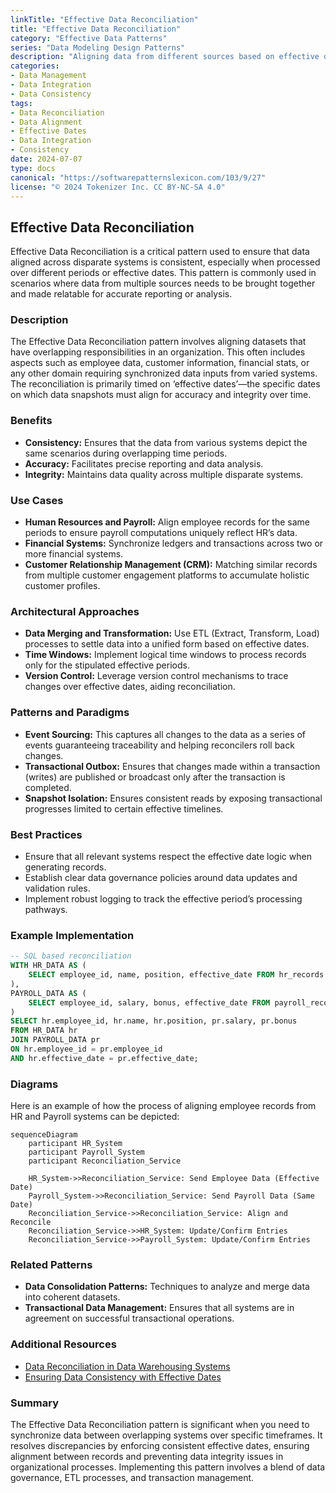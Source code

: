 ```yaml
---
linkTitle: "Effective Data Reconciliation"
title: "Effective Data Reconciliation"
category: "Effective Data Patterns"
series: "Data Modeling Design Patterns"
description: "Aligning data from different sources based on effective dates to ensure consistency."
categories:
- Data Management
- Data Integration
- Data Consistency
tags:
- Data Reconciliation
- Data Alignment
- Effective Dates
- Data Integration
- Consistency
date: 2024-07-07
type: docs
canonical: "https://softwarepatternslexicon.com/103/9/27"
license: "© 2024 Tokenizer Inc. CC BY-NC-SA 4.0"
---
```


## Effective Data Reconciliation

Effective Data Reconciliation is a critical pattern used to ensure that data aligned across disparate systems is consistent, especially when processed over different periods or effective dates. This pattern is commonly used in scenarios where data from multiple sources needs to be brought together and made relatable for accurate reporting or analysis.

### Description

The Effective Data Reconciliation pattern involves aligning datasets that have overlapping responsibilities in an organization. This often includes aspects such as employee data, customer information, financial stats, or any other domain requiring synchronized data inputs from varied systems. The reconciliation is primarily timed on ‘effective dates’—the specific dates on which data snapshots must align for accuracy and integrity over time.

### Benefits

- **Consistency:** Ensures that the data from various systems depict the same scenarios during overlapping time periods.
- **Accuracy:** Facilitates precise reporting and data analysis.
- **Integrity:** Maintains data quality across multiple disparate systems.

### Use Cases

- **Human Resources and Payroll:** Align employee records for the same periods to ensure payroll computations uniquely reflect HR’s data.
- **Financial Systems:** Synchronize ledgers and transactions across two or more financial systems.
- **Customer Relationship Management (CRM):** Matching similar records from multiple customer engagement platforms to accumulate holistic customer profiles.

### Architectural Approaches

- **Data Merging and Transformation:** Use ETL (Extract, Transform, Load) processes to settle data into a unified form based on effective dates.
- **Time Windows:** Implement logical time windows to process records only for the stipulated effective periods.
- **Version Control:** Leverage version control mechanisms to trace changes over effective dates, aiding reconciliation.

### Patterns and Paradigms

- **Event Sourcing:** This captures all changes to the data as a series of events guaranteeing traceability and helping reconcilers roll back changes.
- **Transactional Outbox:** Ensures that changes made within a transaction (writes) are published or broadcast only after the transaction is completed.
- **Snapshot Isolation:** Ensures consistent reads by exposing transactional progresses limited to certain effective timelines.

### Best Practices

- Ensure that all relevant systems respect the effective date logic when generating records.
- Establish clear data governance policies around data updates and validation rules.
- Implement robust logging to track the effective period’s processing pathways.

### Example Implementation

```sql
-- SQL based reconciliation
WITH HR_DATA AS (
    SELECT employee_id, name, position, effective_date FROM hr_records
),
PAYROLL_DATA AS (
    SELECT employee_id, salary, bonus, effective_date FROM payroll_records
)
SELECT hr.employee_id, hr.name, hr.position, pr.salary, pr.bonus
FROM HR_DATA hr
JOIN PAYROLL_DATA pr 
ON hr.employee_id = pr.employee_id 
AND hr.effective_date = pr.effective_date;
```

### Diagrams

Here is an example of how the process of aligning employee records from HR and Payroll systems can be depicted:

```mermaid
sequenceDiagram
    participant HR_System
    participant Payroll_System
    participant Reconciliation_Service

    HR_System->>Reconciliation_Service: Send Employee Data (Effective Date)
    Payroll_System->>Reconciliation_Service: Send Payroll Data (Same Date)
    Reconciliation_Service->>Reconciliation_Service: Align and Reconcile
    Reconciliation_Service->>HR_System: Update/Confirm Entries
    Reconciliation_Service->>Payroll_System: Update/Confirm Entries
```

### Related Patterns

- **Data Consolidation Patterns:** Techniques to analyze and merge data into coherent datasets.
- **Transactional Data Management:** Ensures that all systems are in agreement on successful transactional operations.

### Additional Resources

- [Data Reconciliation in Data Warehousing Systems](https://example.com/datwarehouse-reconciliation)
- [Ensuring Data Consistency with Effective Dates](https://example.com/dataconsistency)

### Summary

The Effective Data Reconciliation pattern is significant when you need to synchronize data between overlapping systems over specific timeframes. It resolves discrepancies by enforcing consistent effective dates, ensuring alignment between records and preventing data integrity issues in organizational processes. Implementing this pattern involves a blend of data governance, ETL processes, and transaction management.
